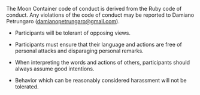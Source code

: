 The Moon Container code of conduct is derived from the Ruby code of conduct. Any violations of the code of conduct may be reported to Damiano Petrungaro (damianopetrungaro@gmail.com).

- Participants will be tolerant of opposing views.

- Participants must ensure that their language and actions are free of personal attacks and disparaging personal remarks.

- When interpreting the words and actions of others, participants should always assume good intentions.

- Behavior which can be reasonably considered harassment will not be tolerated.
